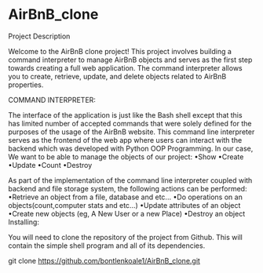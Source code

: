 # AirBnB_clone
Project Description

Welcome to the AirBnB clone project! This project involves building a command interpreter to manage AirBnB objects and serves as the first step towards creating a full web application. The command interpreter allows you to create, retrieve, update, and delete objects related to AirBnB properties.

COMMAND INTERPRETER:

The interface of the application is just like the Bash shell except that this has limited number of accepted commands that were solely defined for the purposes of the usage of the AirBnB website.
This command line interpreter serves as the frontend of the web app where users can  interact with the backend which was developed with Python OOP Programming.
In our case, We want to be able to manage the objects of our project:
•Show
•Create
•Update
•Count
•Destroy

As part of the implementation of the command line interpreter coupled with backend and file storage system, the following actions can be performed:
•Retrieve an object from a file, database and etc...
•Do operations on an objects(count,computer stats and etc...)
•Update attributes of an object
•Create new objects (eg, A New User or a new Place)
•Destroy an object
Installing:

 

You will need to clone the repository of the project from Github. This will contain the simple shell program and all of its dependencies.

 

git clone https://github.com/bontlenkoale1/AirBnB_clone.git






